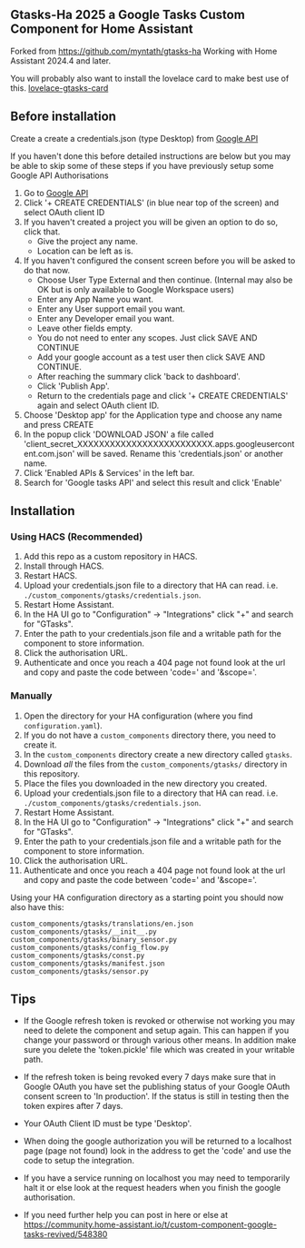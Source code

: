 ## Gtasks-Ha 2025 a Google Tasks Custom Component for Home Assistant
Forked from https://github.com/myntath/gtasks-ha
Working with Home Assistant 2024.4 and later.

You will probably also want to install the lovelace card to make best use of this. [lovelace-gtasks-card](https://github.com/myntath/lovelace-gtasks-card)

## Before installation
Create a create a credentials.json (type Desktop) from [Google API](https://console.developers.google.com/apis/credentials)

If you haven't done this before detailed instructions are below but you may be able to skip some of these steps if you have previously setup some Google API Authorisations
1. Go to [Google API](https://console.developers.google.com/apis/credentials)
2. Click '+ CREATE CREDENTIALS' (in blue near top of the screen) and select OAuth client ID
3. If you haven't created a project you will be given an option to do so, click that.
   - Give the project any name.
   - Location can be left as is.
5. If you haven't configured the consent screen before you will be asked to do that now.
   - Choose User Type External and then continue. (Internal may also be OK but is only available to Google Workspace users)
   - Enter any App Name you want.
   - Enter any User support email you want.
   - Enter any Developer email you want.
   - Leave other fields empty.
   - You do not need to enter any scopes. Just click SAVE AND CONTINUE
   - Add your google account as a test user then click SAVE AND CONTINUE.
   - After reaching the summary click 'back to dashboard'.
   - Click 'Publish App'.
   - Return to the credentials page and click '+ CREATE CREDENTIALS' again and select OAuth client ID.
6. Choose 'Desktop app' for the Application type and choose any name and press CREATE
7. In the popup click 'DOWNLOAD JSON' a file called 'client_secret_XXXXXXXXXXXXXXXXXXXXXXXXX.apps.googleusercontent.com.json' will be saved. Rename this 'credentials.json' or another name.
8. Click 'Enabled APIs & Services' in the left bar.
9. Search for 'Google tasks API' and select this result and click 'Enable'

## Installation

### Using HACS (Recommended)

1. Add this repo as a custom repository in HACS.
2. Install through HACS.
3. Restart HACS.
4. Upload your credentials.json file to a directory that HA can read. i.e. `./custom_components/gtasks/credentials.json`.
5. Restart Home Assistant.
6. In the HA UI go to "Configuration" -> "Integrations" click "+" and search for "GTasks".
7. Enter the path to your credentials.json file and a writable path for the component to store information.
8. Click the authorisation URL.
9. Authenticate and once you reach a 404 page not found look at the url and copy and paste the code between 'code=' and '&scope='.

### Manually

1. Open the directory for your HA configuration (where you find `configuration.yaml`).
2. If you do not have a `custom_components` directory there, you need to create it.
3. In the `custom_components` directory create a new directory called `gtasks`.
4. Download _all_ the files from the `custom_components/gtasks/` directory in this repository.
5. Place the files you downloaded in the new directory you created.
6. Upload your credentials.json file to a directory that HA can read. i.e. `./custom_components/gtasks/credentials.json`.
7. Restart Home Assistant.
8. In the HA UI go to "Configuration" -> "Integrations" click "+" and search for "GTasks".
9. Enter the path to your credentials.json file and a writable path for the component to store information.
10. Click the authorisation URL.
11. Authenticate and once you reach a 404 page not found look at the url and copy and paste the code between 'code=' and '&scope='.

Using your HA configuration directory as a starting point you should now also have this:

```text
custom_components/gtasks/translations/en.json
custom_components/gtasks/__init__.py
custom_components/gtasks/binary_sensor.py
custom_components/gtasks/config_flow.py
custom_components/gtasks/const.py
custom_components/gtasks/manifest.json
custom_components/gtasks/sensor.py
```


## Tips

- If the Google refresh token is revoked or otherwise not working you may need to delete the component and setup again. This can happen if you change your password or through various other means. In addition make sure you delete the 'token.pickle' file which was created in your writable path.

- If the refresh token is being revoked every 7 days make sure that in Google OAuth you have set the publishing status of your Google OAuth consent screen to 'In production'.
If the status is still in testing then the token expires after 7 days.

- Your OAuth Client ID must be type 'Desktop'.

- When doing the google authorization you will be returned to a localhost page (page not found) look in the address to get the 'code' and
use the code to setup the integration. 
 
- If you have a service running on localhost you may need to temporarily halt it or else look at the request headers when you finish the google authorisation.

- If you need further help you can post in here or else at https://community.home-assistant.io/t/custom-component-google-tasks-revived/548380

